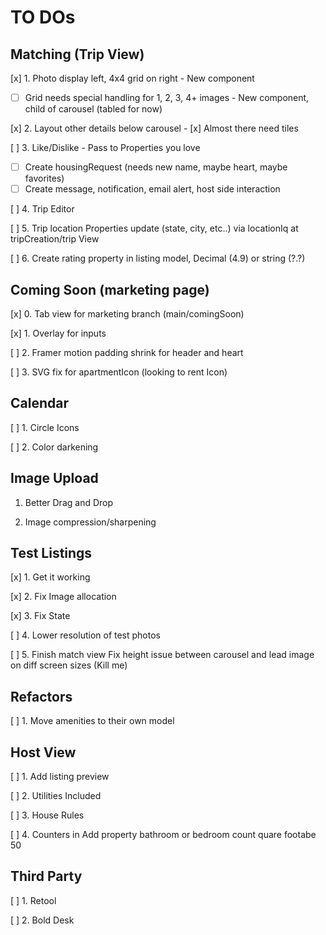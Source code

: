 # TO DOs

## Matching (Trip View)

[x] 1. Photo display left, 4x4 grid on right - New component
   - [ ] Grid needs special handling for 1, 2, 3, 4+ images - New component, child of carousel (tabled for now)

[x] 2. Layout other details below carousel
        - [x] Almost there need tiles

[ ] 3. Like/Dislike - Pass to Properties you love
   - [ ] Create housingRequest (needs new name, maybe heart, maybe favorites)
   - [ ] Create message, notification, email alert, host side interaction

[ ] 4. Trip Editor

[ ] 5. Trip location Properties update (state, city, etc..) via locationIq at tripCreation/trip View

[ ] 6. Create rating property in listing model, Decimal (4.9) or string (?.?)
## Coming Soon (marketing page)

[x] 0. Tab view for marketing branch (main/comingSoon)

[x] 1. Overlay for inputs

[ ] 2. Framer motion padding shrink for header and heart

[ ] 3. SVG fix for apartmentIcon (looking to rent Icon)

## Calendar

[ ] 1. Circle Icons

[ ] 2. Color darkening

## Image Upload 

1. Better Drag and Drop

2. Image compression/sharpening

## Test Listings

[x] 1. Get it working

[x] 2. Fix Image allocation

[x] 3. Fix State

[ ] 4. Lower resolution of test photos

[ ] 5. Finish match view
        Fix height issue between carousel and lead image on diff screen sizes (Kill me)

## Refactors

[ ] 1. Move amenities to their own model


## Host View

[ ] 1. Add listing preview

[ ] 2. Utilities Included 

[ ] 3. House Rules 

[ ] 4. Counters in Add property bathroom or bedroom count quare footabe 50


## Third Party

[ ] 1. Retool

[ ] 2. Bold Desk

